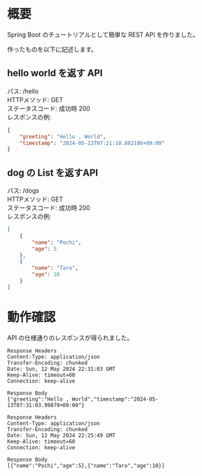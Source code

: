 # 概要

Spring Boot のチュートリアルとして簡単な REST API を作りました。

作ったものを以下に記述します。

## hello world を返す API

パス: /hello</br>
HTTPメソッド: GET</br>
ステータスコード: 成功時 200</br>
レスポンスの例:
```json
{
    "greeting": "Hello , World",
    "timestamp": "2024-05-13T07:21:10.882186+09:00"
}
```

## dog の List を返すAPI

パス: /dogs</br>
HTTPメソッド: GET</br>
ステータスコード: 成功時 200</br>
レスポンスの例:
```json
[
    {
        "name": "Pochi",
        "age": 5
    },
    {
        "name": "Taro",
        "age": 10
    }
]
```
# 動作確認

API の仕様通りのレスポンスが得られました。

```
Response Headers
Content-Type: application/json
Transfer-Encoding: chunked
Date: Sun, 12 May 2024 22:31:03 GMT
Keep-Alive: timeout=60
Connection: keep-alive

Response Body
{"greeting":"Hello , World","timestamp":"2024-05-13T07:31:03.99879+09:00"}
```
```
Response Headers
Content-Type: application/json
Transfer-Encoding: chunked
Date: Sun, 12 May 2024 22:25:49 GMT
Keep-Alive: timeout=60
Connection: keep-alive

Response Body
[{"name":"Pochi","age":5},{"name":"Taro","age":10}]
```


